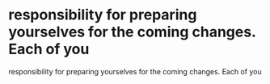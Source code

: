 # responsibility for preparing yourselves for the coming changes. Each of you

responsibility for preparing yourselves for the coming changes. Each of you
